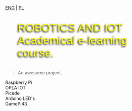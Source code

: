 [ENG](/) | [PL](PL/home.md)
<figure class="gpi">
<link href="https://fonts.cdnfonts.com/css/major-mono-display-2" rel="stylesheet">
                
  <figcaption>ROBOTICS AND IOT<br>Academical e-learning course.</figcaption>
  <style>
    @import url('https://fonts.cdnfonts.com/css/major-mono-display-2');
    .gpi {
      font-family:  'Major Mono Display', sans-serif;                                   
      font-size: 35px;
      color: yellow;
      text-shadow: -3px 3px 5px black;
    }
  </style>
</figure>

> An awesome project.


<div class="card-group">
  <div class="card5 card">
    <div class="crt">
      <div class="card-content">Raspberry Pi</div>
    </div>
  </div>
  <div class="card4 card">
    <div class="crt">
      <div class="card-content">OPLA IOT</div>
    </div>
  </div>
  <div class="card3 card">
    <div class="crt">
      <div class="card-content">Picade</div>
    </div>
  </div>
  <div class="card2 card">
    <div class="crt">
      <div class="card-content">Arduino LED's</div>
    </div>
  </div>
  <div class="card1 card">
    <div class="crt">
      <div class="card-content">GamePi43</div>  
    </div>
  </div>
</div>

